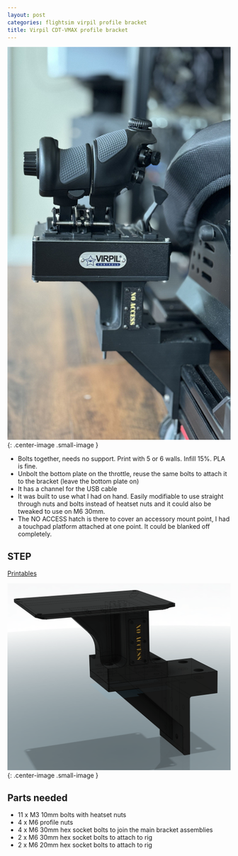 ```yaml
---
layout: post
categories: flightsim virpil profile bracket
title: Virpil CDT-VMAX profile bracket
---
```


![thumbnail IMG 1336](../assets/vmax/thumbnail_IMG_1336.jpg){: .center-image .small-image }

- Bolts together, needs no support. Print with 5 or 6 walls. Infill 15%. PLA is fine.
- Unbolt the bottom plate on the throttle, reuse the same bolts to attach it to the bracket (leave the bottom plate on) 
- It has a channel for the USB cable
- It was built to use what I had on hand. Easily modifiable to use straight through nuts and bolts instead of heatset nuts and it could also be tweaked to use on M6 30mm.
- The NO ACCESS hatch is there to cover an accessory mount point, I had a touchpad platform attached at one point. It could be blanked off completely.

## STEP

[Printables](https://www.printables.com/model/1309679-virpil-cdt-vmax-profile-bracket)

![1](../assets/vmax/1.png){: .center-image .small-image }

## Parts needed

- 11 x M3 10mm bolts with heatset nuts
- 4 x M6 profile nuts
- 4 x M6 30mm hex socket bolts to join the main bracket assemblies
- 2 x M6 30mm hex socket bolts to attach to rig
- 2 x M6 20mm hex socket bolts to attach to rig 



